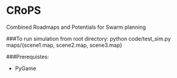 CRoPS
=====

Combined Roadmaps and Potentials for Swarm planning

###To run simulation from root directory:
	python code/test_sim.py maps/{scene1.map, scene2.map, scene3.map}

###Prerequistes:
* PyGame
